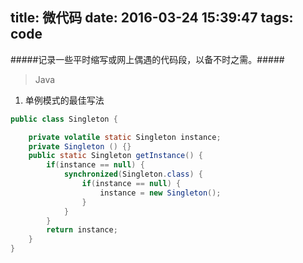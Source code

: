 title: 微代码
date: 2016-03-24 15:39:47
tags: code
---
#####记录一些平时缩写或网上偶遇的代码段，以备不时之需。#####

> Java

1. 单例模式的最佳写法
```java
public class Singleton {

    private volatile static Singleton instance;
    private Singleton () {}
    public static Singleton getInstance() {
        if(instance == null) {
            synchronized(Singleton.class) {
                if(instance == null) {
                    instance = new Singleton();
                }
            }
        }
        return instance;
    }
}

```
